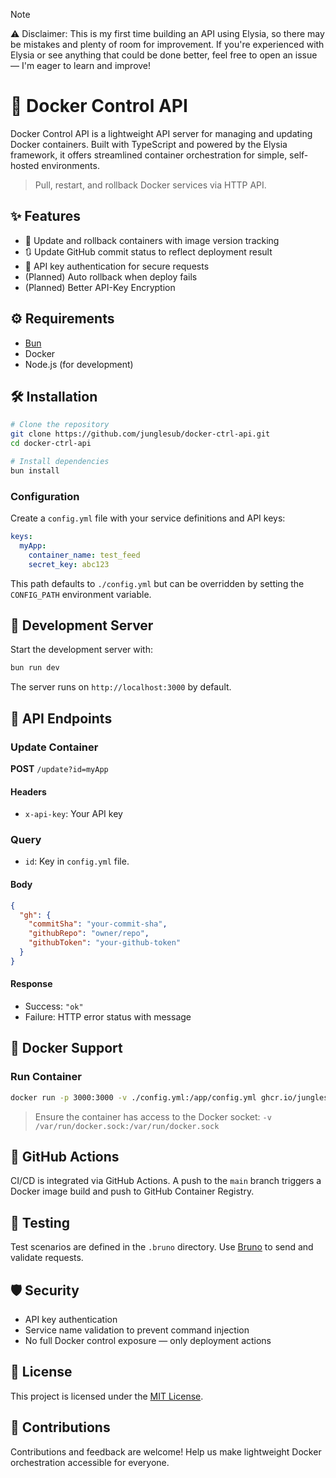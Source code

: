 > [!NOTE]  
> ⚠️ Disclaimer: This is my first time building an API using Elysia, so there may be mistakes and plenty of room for improvement. If you're experienced with Elysia or see anything that could be done better, feel free to open an issue — I'm eager to learn and improve!

# 🚀 Docker Control API

Docker Control API is a lightweight API server for managing and updating Docker containers. Built with TypeScript and powered by the Elysia framework, it offers streamlined container orchestration for simple, self-hosted environments.

> Pull, restart, and rollback Docker services via HTTP API.

## ✨ Features

- 🔄 Update and rollback containers with image version tracking
- 🔃 Update GitHub commit status to reflect deployment result
- 🔐 API key authentication for secure requests
- (Planned) Auto rollback when deploy fails
- (Planned) Better API-Key Encryption

## ⚙️ Requirements

- [Bun](https://bun.sh/)
- Docker
- Node.js (for development)

## 🛠 Installation

```bash
# Clone the repository
git clone https://github.com/junglesub/docker-ctrl-api.git
cd docker-ctrl-api

# Install dependencies
bun install
```

### Configuration

Create a `config.yml` file with your service definitions and API keys:

```yaml
keys:
  myApp:
    container_name: test_feed
    secret_key: abc123
```

This path defaults to `./config.yml` but can be overridden by setting the `CONFIG_PATH` environment variable.

## 🚀 Development Server

Start the development server with:

```bash
bun run dev
```

The server runs on `http://localhost:3000` by default.

## 📡 API Endpoints

### Update Container

**POST** `/update?id=myApp`

#### Headers

- `x-api-key`: Your API key

### Query

- `id`: Key in `config.yml` file.

#### Body

```json
{
  "gh": {
    "commitSha": "your-commit-sha",
    "githubRepo": "owner/repo",
    "githubToken": "your-github-token"
  }
}
```

#### Response

- Success: `"ok"`
- Failure: HTTP error status with message

## 🐳 Docker Support

### Run Container

```bash
docker run -p 3000:3000 -v ./config.yml:/app/config.yml ghcr.io/junglesub/docker-ctrl-api:latest
```

> Ensure the container has access to the Docker socket:
> `-v /var/run/docker.sock:/var/run/docker.sock`

## 🔁 GitHub Actions

CI/CD is integrated via GitHub Actions. A push to the `main` branch triggers a Docker image build and push to GitHub Container Registry.

## 🧪 Testing

Test scenarios are defined in the `.bruno` directory. Use [Bruno](https://www.usebruno.com/) to send and validate requests.

## 🛡 Security

- API key authentication
- Service name validation to prevent command injection
- No full Docker control exposure — only deployment actions

## 📜 License

This project is licensed under the [MIT License](./LICENSE).

## 🙌 Contributions

Contributions and feedback are welcome! Help us make lightweight Docker orchestration accessible for everyone.
